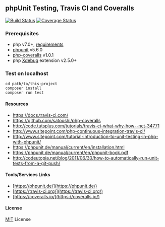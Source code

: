## phpUnit Testing, Travis CI and Coveralls


[![Build Status](https://travis-ci.org/kfern/phpunit-travis-ci-coveralls-example.svg?branch=develop)](https://travis-ci.org/kfern/phpunit-travis-ci-coveralls-example.svg?branch=develop)
[![Coverage Status](https://coveralls.io/repos/github/kfern/phpunit-travis-ci-coveralls-example/badge.svg?branch=master)](https://coveralls.io/repos/github/kfern/phpunit-travis-ci-coveralls-example/badge.svg?branch=master)


### Prerequisites
* php v7.0+, [requirements](https://phpunit.de/manual/current/en/installation.html#installation.requirements)
* [phpunit](https://github.com/sebastianbergmann/phpunit/) v5.6.0
* [php-coveralls](https://github.com/satooshi/php-coveralls) v1.0.1
* php [Xdebug](https://xdebug.org/) extension v2.5.0+

### Test on localhost
```
cd path/to/this-project
composer install
composer run test
```

#### Resources
* https://docs.travis-ci.com/
* https://github.com/satooshi/php-coveralls
* http://code.tutsplus.com/tutorials/travis-ci-what-why-how--net-34771
* http://www.sitepoint.com/php-continuous-integration-travis-ci/
* http://www.sitepoint.com/tutorial-introduction-to-unit-testing-in-php-with-phpunit/
* https://phpunit.de/manual/current/en/installation.html
* https://phpunit.de/manual/current/en/phpunit-book.pdf
* http://codeutopia.net/blog/2011/06/30/how-to-automatically-run-unit-tests-from-a-git-push/


#### Tools/Services Links
* [https://phpunit.de/](https://phpunit.de/)
* [https://travis-ci.org/](https://travis-ci.org/)
* [https://coveralls.io/](https://coveralls.io/)


#### License
[MIT](LICENSE.txt) License
